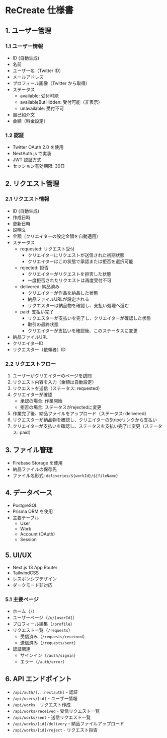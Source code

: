 # ReCreate 仕様書

## 1. ユーザー管理

### 1.1 ユーザー情報
- ID (自動生成)
- 名前
- ユーザー名（Twitter ID）
- メールアドレス
- プロフィール画像（Twitter から取得）
- ステータス
  - available: 受付可能
  - availableButHidden: 受付可能（非表示）
  - unavailable: 受付不可
- 自己紹介文
- 金額（料金設定）

### 1.2 認証
- Twitter OAuth 2.0 を使用
- NextAuth.js で実装
- JWT 認証方式
- セッション有効期限: 30日

## 2. リクエスト管理

### 2.1 リクエスト情報
- ID (自動生成)
- 作成日時
- 更新日時
- 説明文
- 金額（クリエイターの設定金額を自動適用）
- ステータス
  - requested: リクエスト受付
    - クリエイターにリクエストが送信された初期状態
    - クリエイターはこの状態で承認または拒否を選択可能
  - rejected: 拒否
    - クリエイターがリクエストを拒否した状態
    - 一度拒否されたリクエストは再度受付不可
  - delivered: 納品済み
    - クリエイターが作品を納品した状態
    - 納品ファイルURLが設定される
    - リクエスターは納品物を確認し、支払い処理へ進む
  - paid: 支払い完了
    - リクエスターが支払いを完了し、クリエイターが確認した状態
    - 取引の最終状態
    - クリエイターが支払いを確認後、このステータスに変更
- 納品ファイルURL
- クリエイターID
- リクエスター（依頼者）ID

### 2.2 リクエストフロー
1. ユーザーがクリエイターのページを訪問
2. リクエスト内容を入力（金額は自動設定）
3. リクエストを送信（ステータス: requested）
4. クリエイターが確認
   - 承認の場合: 作業開始
   - 拒否の場合: ステータスがrejectedに変更
5. 作業完了後、納品ファイルをアップロード（ステータス: delivered）
6. リクエスターが納品物を確認し、クリエイターのStripeリンクから支払い
7. クリエイターが支払いを確認し、ステータスを支払い完了に変更（ステータス: paid）

## 3. ファイル管理
- Firebase Storage を使用
- 納品ファイルの保存先
- ファイル名形式: `deliveries/${workId}/${fileName}`

## 4. データベース
- PostgreSQL
- Prisma ORM を使用
- 主要テーブル
  - User
  - Work
  - Account (OAuth)
  - Session

## 5. UI/UX
- Next.js 13 App Router
- TailwindCSS
- レスポンシブデザイン
- ダークモード非対応

### 5.1 主要ページ
- ホーム（`/`）
- ユーザーページ（`/u/[userId]`）
- プロフィール編集（`/profile`）
- リクエスト一覧（`/requests`）
  - 受信済み（`/requests/received`）
  - 送信済み（`/requests/sent`）
- 認証関連
  - サインイン（`/auth/signin`）
  - エラー（`/auth/error`）

## 6. API エンドポイント
- `/api/auth/[...nextauth]` - 認証
- `/api/users/[id]` - ユーザー情報
- `/api/works` - リクエスト作成
- `/api/works/received` - 受信リクエスト一覧
- `/api/works/sent` - 送信リクエスト一覧
- `/api/works/[id]/delivery` - 納品ファイルアップロード
- `/api/works/[id]/reject` - リクエスト拒否 